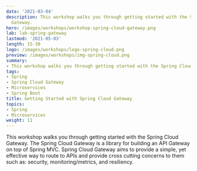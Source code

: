 ```yaml
---
date: '2021-03-04'
description: This workshop walks you through getting started with the Spring Cloud
  Gateway.
hero: /images/workshops/workshop-spring-cloud-gateway.png
lab: lab-spring-gateway
lastmod: '2021-05-03'
length: 15-30
logo: /images/workshops/logo-spring-cloud.png
preview: /images/workshops/img-spring-cloud.png
summary:
- This workshop walks you through getting started with the Spring Cloud Gateway.
tags:
- Spring
- Spring Cloud Gateway
- Microservices
- Spring Boot
title: Getting Started with Spring Cloud Gateway
topics:
- Spring
- Microservices
weight: 11
---
```


This workshop walks you through getting started with the Spring Cloud Gateway. The Spring Cloud Gateway is a library for building an API Gateway on top of Spring MVC. Spring Cloud Gateway aims to provide a simple, yet effective way to route to APIs and provide cross cutting concerns to them such as: security, monitoring/metrics, and resiliency.